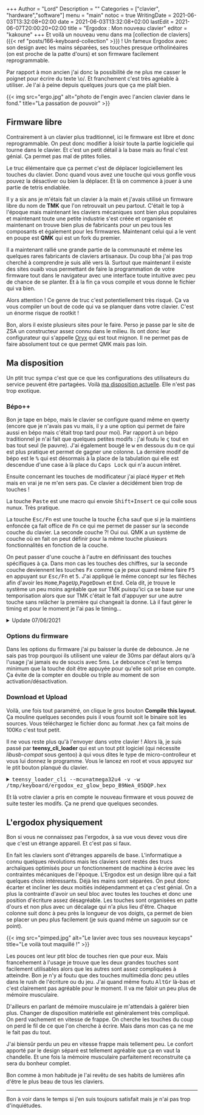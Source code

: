 +++
Author = "Lord"
Description = ""
Categories = ["clavier", "hardware","software"]
menu = "main"
notoc = true
WritingDate = 2021-06-03T13:32:08+02:00
date = 2021-06-03T13:32:08+02:00
lastEdit = 2021-06-07T20:00:20+02:00
title = "Ergodox : Mon nouveau clavier"
editor = "kakoune"
+++
Et voilà un nouveau venu dans ma [collection de claviers]({{< ref "posts/166-keyboard-collection"  >}}) !
Un fameux Ergodox avec son design avec les mains séparées, ses touches presque ortholinéaires (on est proche de la patte d'ours) et son firmware facilement reprogrammable.

Par rapport à mon ancien j'ai donc la possibilité de ne plus me casser le poignet pour écrire du texte \o/.
Et franchement c'est très agréable à utiliser.
Je l'ai à peine depuis quelques jours que ça me plaît bien.

{{< img src="ergo.jpg" alt="photo de l'engin avec l'ancien clavier dans le fond." title="La passation de pouvoir" >}}

## Firmware libre
Contrairement à un clavier plus traditionnel, ici le firmware est libre et donc reprogrammable.
On peut donc modifier à loisir toute la partie logicielle qui tourne dans le clavier.
Et c'est un petit détail à la base mais au final c'est génial.
Ça permet pas mal de ptites folies.

Le truc élémentaire que ça permet c'est de déplacer logiciellement les touches du clavier.
Donc quand vous avez une touche qui vous gonfle vous pouvez la désactiver ou bien la déplacer.
Et là on commence à jouer à une partie de tetris endiablée.

Il y a six ans je m'étais fait un clavier à la main et j'avais utilisé un firmware libre du nom de **TMK** que l'on retrouvait un peu partout.
C'était le top à l'époque mais maintenant les claviers mécaniques sont bien plus populaires et maintenant toute une petite industrie s'est créée et organisée et maintenant on trouve bien plus de fabricants pour un peu tous les composants et également pour les firmwares.
Maintenant celui qui a le vent en poupe est **QMK** qui est un fork du premier.

Il a maintenant rallié une grande partie de la communauté et même les quelques rares fabricants de claviers artisanaux.
Du coup bha j'ai pas trop cherché à comprendre je suis allé vers là.
Surtout que maintenant il existe des sites ouaib vous permettant de faire la programmation de votre firmware tout dans le navigateur avec une interface toute intuitive avec peu de chance de se planter.
Et à la fin ça vous compile et vous donne le fichier qui va bien.

Alors attention !
Ce genre de truc c'est potentiellement très risqué.
Ça va vous compiler un bout de code qui va se planquer dans votre clavier.
C'est un énorme risque de rootkit !

Bon, alors il existe plusieurs sites pour le faire.
Perso je passe par le site de ZSA un constructeur assez connu dans le milieu.
Ils ont donc leur configurateur qui s'appelle [Oryx](https://configure.zsa.io/) qui est tout mignon.
Il ne permet pas de faire absolument tout ce que permet QMK mais pas loin.

## Ma disposition
Un ptit truc sympa c'est que ce que les configurations des utilisateurs du service peuvent être partagées.
Voilà [ma disposition actuelle](https://configure.zsa.io/ergodox-ez/layouts/B9NeA/latest/0#).
Elle n'est pas trop exotique.

### Bépo++
Bon je tape en bépo, mais le clavier se configure quand même en qwerty (encore que je n'avais pas vu mais, il y a une option qui permet de faire aussi en bépo mais c'était trop tard pour moi).
Par rapport à un bépo traditionnel je n'ai fait que quelques petites modifs : j'ai foutu le <kbd>ç</kbd> tout en bas tout seul (le pauvre).
J'ai également bougé le <kbd>w</kbd> en dessous du <kbd>m</kbd> ce qui est plus pratique et permet de gagner une colonne.
La dernière modif de bépo est le <kbd>%</kbd> qui est désormais à la place de la tabulation qui elle est descendue d'une case à là place du <kbd>Caps Lock</kbd> qui n'a aucun intêret.

Ensuite concernant les touches de modificateur j'ai placé <kbd>Hyper</kbd> et <kbd>Meh</kbd> mais en vrai je ne m'en sers pas.
Ce clavier a décidément bien trop de touches !

La touche <kbd>Paste</kbd> est une macro qui envoie <kbd>Shift+Insert</kbd> ce qui colle sous nunux.
Très pratique.

La touche <kbd>Esc/Fn</kbd> est une touche la touche <kbd>Écha</kbd> sauf que si je la maintiens enfoncée ça fait office de <kbd>Fn</kbd> ce qui me permet de passer sur la seconde couche du clavier.
La seconde couche ?!
Oui oui.
QMK a un système de couche où en fait on peut définir pour la même touche plusieurs fonctionnalités en fonction de la couche.

On peut passer d'une couche à l'autre en définissant des touches spécifiques à ça.
Dans mon cas les touches des chiffres, sur la seconde couche deviennent les touches <kbd>Fx</kbd> comme ça je peux quand même faire <kbd>F5</kbd> en appuyant sur <kbd>Esc/Fn</kbd> et <kbd>5</kbd>.
J'ai appliqué le même concept sur les flêches afin d'avoir les <kbd>Home</kbd>,<kbd>PageUp</kbd>,<kbd>PageDown</kbd> et <kbd>End</kbd>.
Cela dit, je trouve le système un peu moins agréable que sur TMK puisqu'ici ça se base sur une temporisation alors que sur TMK c'était le fait d'appuyer sur une autre touche sans relâcher la première qui changeait la donne.
Là il faut gérer le timing et pour le moment je l'ai pas le timing…

<details><summary>Update 07/06/2021</summary>

C'est bon après un rapide échange de mail avec ZSA j'ai compris ma connerie.
Il ne faut pas passer par une touche de *Tap Dance* mais par une touche *Dual Function* de type **LT**.
On y définit le layer de destination et la touche de repli (<kbd>Échap</kbd> dans mon cas) et voilà.
Plus d'histoire de timing.

Tant qu'on reste appuyé rien ne se passe, seulement quand on relâche la touche, selon si on appuis sur une autre touche ça fera le changement de couche, sinon ça sera la touche Échap.

Nickel !

</details>

### Options du firmware
Dans les options du firmware j'ai pu baisser la durée de debounce.
Je ne sais pas trop pourquoi ils utilisent une valeur de 30ms par défaut alors qu'à l'usage j'ai jamais eu de soucis avec 5ms.
Le debounce c'est le temps minimum que la touche doit être appuyée pour qu'elle soit prise en compte.
Ça évite de la compter en double ou triple au moment de son activation/désactivation.

### Download et Upload
Voilà, une fois tout paramétré, on clique le gros bouton **Compile this layout**.
Ça mouline quelques secondes puis il vous fournit soit le binaire soit les sources.
Vous téléchargez le fichier donc au format .hex ça fait moins de 100Ko c'est tout petit.

Il ne vous reste plus qu'à l'envoyer dans votre clavier !
Alors là, je suis passé par **teensy_cli_loader** qui est un tout ptit logiciel (qui nécessite *libusb-compat* sous gentoo) à qui vous dites le type de micro-controlleur et vous lui donnez le programme.
Vous le lancez en root et vous appuyez sur le ptit bouton planqué du clavier.

<details><summary><kbd>teensy_loader_cli --mcu=atmega32u4 -v -w /tmp/keyboard/ergodox_ez_glow_bepo_B9NeA_05DQP.hex</kbd></summary>
<pre>Teensy Loader, Command Line, Version 2.2
Read "/tmp/keyboard/ergodox_ez_glow_bepo_B9NeA_05DQP.hex": 23036 bytes, 71.4% usage
Waiting for Teensy device...
 (hint: press the reset button)
Found HalfKay Bootloader
Read "/tmp/keyboard/ergodox_ez_glow_bepo_B9NeA_05DQP.hex": 23036 bytes, 71.4% usage
Programming....................................................................................................................................................................................
Booting</pre>
</details>

Et là votre clavier a pris en compte le nouveau firmware et vous pouvez de suite tester les modifs.
Ça ne prend que quelques secondes.

## L'ergodox physiquement
Bon si vous ne connaissez pas l'ergodox, à sa vue vous devez vous dire que c'est un étrange appareil.
Et c'est pas si faux.

En fait les claviers sont d'étranges appareils de base.
L'informatique a connu quelques révolutions mais les claviers sont restés des trucs archaïques optimisés pour un fonctionnement de machine à écrire avec les contraintes mécaniques de l'époque.
L'Ergodox est un design libre qui a fait quelques choix intéressants.
Déjà les mains sont séparées.
On peut donc écarter et incliner les deux moitiés indépendamment et ça c'est génial.
On a plus la contrainte d'avoir un seul bloc avec toutes les touches et donc une position d'écriture assez désagréable.
Les touches sont organisées en patte d'ours et non plus avec un décalage qui n'a plus lieu d'être.
Chaque colonne suit donc à peu près la longueur de vos doigts, ça permet de bien se placer un peu plus facilement (je suis quand même un saguoin sur ce point).

{{< img src="pimped.jpg" alt="Le lavier avec tous ses nouveaux keycaps" title="Le voilà tout maquillé !" >}}

Les pouces ont leur ptit bloc de touches rien que pour eux.
Mais francehement à l'usage je trouve que les deux grandes touches sont facilement utilisables alors que les autres sont assez compliquées à atteindre.
Bon je n'y ai foutu que des touches multimédia donc peu utiles dans le rush de l'écriture ou du jeu.
J'ai quand même foutu <kbd>AltGr</kbd> là-bas et c'est clairement pas agréable pour le moment.
Il va me faloir un peu plus de mémoire musculaire.

D'ailleurs en parlant de mémoire musculaire je m'attendais à galérer bien plus.
Changer de disposition matérielle est généralement très compliqué.
On perd vachement en vitesse de frappe.
On cherche les touches du coup on perd le fil de ce que l'on cherche à écrire.
Mais dans mon cas ça ne me le fait pas du tout.

J'ai biensûr perdu un peu en vitesse frappe mais tellement peu.
Le confort apporté par le design séparé est tellement agréable que ça en vaut la chandelle.
Et une fois la mémoire musculaire parfaitement reconstruite ça sera du bonheur complet.

Bon comme à mon habitude je l'ai revêtu de ses habits de lumières afin d'être le plus beau de tous les claviers.

------------

Bon à voir dans le temps si j'en suis toujours satisfait mais je n'ai pas trop d'inquiétudes.
